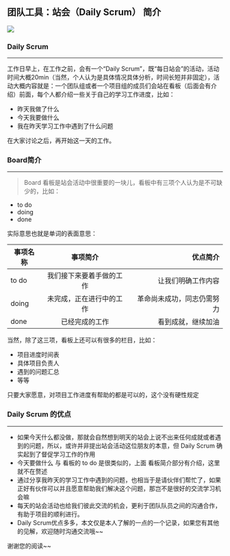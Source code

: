 ## 团队工具：站会（Daily Scrum） 简介


![](https://upload-images.jianshu.io/upload_images/6970677-ec2b1cf6857d5c9b.jpg?imageMogr2/auto-orient/strip%7CimageView2/2/w/500)


### Daily Scrum

-----

工作日早上，在工作之前，会有一个“Daily Scrum”，既“每日站会”的活动，活动时间大概20min（当然，个人认为是具体情况具体分析，时间长短并非固定），活动大概内容就是：一个团队组或者一个项目组的成员们会站在看板（后面会有介绍）前面，每个人都介绍一些关于自己的学习工作进度，比如：

* 昨天我做了什么
* 今天我要做什么
* 我在昨天学习工作中遇到了什么问题

在大家讨论之后，再开始这一天的工作。

### Board简介

-------

>Board
 看板是站会活动中很重要的一块儿，看板中有三项个人认为是不可缺少的，比如：
  * to do
  * doing
  * done

实际意思也就是单词的表面意思：
<table>
<thead>
<tr>
<th>事项名称</th>
<th style="text-align:center">事项简介</th>
<th style="text-align:right">优点简介</th>
</tr>
</thead>
<tbody>
<tr>
<td>to do</td>
<td style="text-align:center">我们接下来要着手做的工作</td>
<td style="text-align:right">让我们明确工作内容</td>
</tr>
<tr>
<td>doing</td>
<td style="text-align:center">未完成，正在进行中的工作</td>
<td style="text-align:right">革命尚未成功，同志仍需努力</td>
</tr>
<tr>
<td>done</td>
<td style="text-align:center">已经完成的工作</td>
<td style="text-align:right">看到成就，继续加油</td>
</tr>
</tbody>
</table>


当然，除了这三项，看板上还可以有很多的栏目，比如：

* 项目进度时间表
* 具体项目负责人
* 遇到的问题汇总
* 等等

只要大家愿意，对项目工作进度有帮助的都是可以的，这个没有硬性规定

### Daily Scrum 的优点

---------------

* 如果今天什么都没做，那就会自然想到明天的站会上说不出来任何成就或者遇到的问题，所以，或许并非提出站会活动这位朋友的本意，但 Daily Scrum 确实起到了督促学习工作的作用
* 今天要做什么  与 看板的 to do 是很类似的，上面 看板简介部分有介绍，这里就不在赘述
* 通过分享我昨天的学习工作中遇到的问题，也相当于是请伙伴们帮忙了，如果正好有伙伴可以并且愿意帮助我们解决这个问题，那岂不是很好的交流学习机会嘛
* 每天的站会活动也给我们彼此交流的机会，更利于团队队员之间的沟通合作，有助于项目的顺利进行。
* Daily Scrum优点多多，本文仅是本人了解的一点的一个记录，如果您有其他的见解，欢迎随时沟通交流哦~~
 
谢谢您的阅读~~